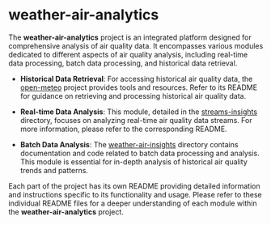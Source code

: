 # weather-air-analytics

The **weather-air-analytics** project is an integrated platform designed for comprehensive analysis of air quality data. It encompasses various modules dedicated to different aspects of air quality analysis, including real-time data processing, batch data processing, and historical data retrieval.

- **Historical Data Retrieval**: For accessing historical air quality data, the [open-meteo](open-meteo/README.md) project provides tools and resources. Refer to its README for guidance on retrieving and processing historical air quality data.

- **Real-time Data Analysis**: This module, detailed in the [streams-insights](streams-insights/README.md) directory, focuses on analyzing real-time air quality data streams. For more information, please refer to the corresponding README.

- **Batch Data Analysis**: The [weather-air-insights](weather-air-insights/README.md) directory contains documentation and code related to batch data processing and analysis. This module is essential for in-depth analysis of historical air quality trends and patterns.

Each part of the project has its own README providing detailed information and instructions specific to its functionality and usage. Please refer to these individual README files for a deeper understanding of each module within the **weather-air-analytics** project.
